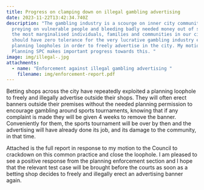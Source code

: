 ```yaml
---
title: Progress on clamping down on illegal gambling advertising
date: 2023-11-22T13:42:34.740Z
description: "The gambling industry is a scourge on inner city communities,
  preying on vulnerable people and bleeding badly needed money out of some of
  the most marginalised individuals, families and communities in our city. We
  should have zero tolerance for the very lucrative gambling industry exploiting
  planning loopholes in order to freely advertise in the city. My motion to the
  Planning SPC makes important progress towards this. "
image: img/illegal-.jpg
attachments:
  - name: "Enforcement against illegal gambling advertising "
    filename: img/enforcement-report.pdf
---
```

Betting shops across the city have repeatedly exploited a planning loophole to freely and illegally advertise outside their shops. They will often erect banners outside their premises without the needed planning permission to encourage gambling around sports tournaments, knowing that if any complaint is made they will be given 4 weeks to remove the banner. Conveniently for them, the sports tournament will be over by then and the advertising will have already done its job, and its damage to the community, in that time. 

Attached is the full report in response to my motion to the Council to crackdown on this common practice and close the loophole. I am pleased to see a positive response from the planning enforcement section and I hope that the relevant test case will be brought before the courts as soon as a betting shop decides to freely and illegally erect an advertising banner again.